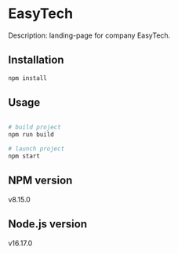 # EasyTech

Description: landing-page for company EasyTech.

## Installation

```bash
npm install
```

## Usage

```python

# build project
npm run build

# launch project
npm start

```

## NPM version
v8.15.0

## Node.js version
v16.17.0